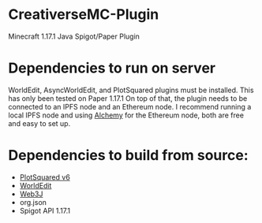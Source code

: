 # CreativerseMC-Plugin
Minecraft 1.17.1 Java Spigot/Paper Plugin

# Dependencies to run on server
WorldEdit, AsyncWorldEdit, and PlotSquared plugins must be installed. This has only been tested on Paper 1.17.1
On top of that, the plugin needs to be connected to an IPFS node and an Ethereum node. I recommend running a local IPFS node and using [Alchemy](https://www.alchemy.com/) for the Ethereum node, both are free and easy to set up.

# Dependencies to build from source:
- [PlotSquared v6](https://github.com/IntellectualSites/PlotSquared)
- [WorldEdit](https://github.com/EngineHub/WorldEdit)
- [Web3J](https://github.com/web3j/web3j)
- org.json
- Spigot API 1.17.1
